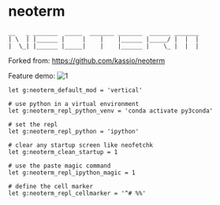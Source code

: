 # neoterm

 ```
 __   _ _______  _____  _______ _______  ______ _______
 | \  | |______ |     |    |    |______ |_____/ |  |  |
 |  \_| |______ |_____|    |    |______ |    \_ |  |  |
```


Forked from:
https://github.com/kassio/neoterm


Feature demo:
![1](https://github.com/incoggnito/neoterm/tree/master/assets/sample.gif)


```vim
let g:neoterm_default_mod = 'vertical'

# use python in a virtual environment
let g:neoterm_repl_python_venv = 'conda activate py3conda'

# set the repl
let g:neoterm_repl_python = 'ipython'

# clear any startup screen like neofetchk
let g:neoterm_clean_startup = 1

# use the paste magic command
let g:neoterm_repl_ipython_magic = 1

# define the cell marker
let g:neoterm_repl_cellmarker = '^# %%'
```
